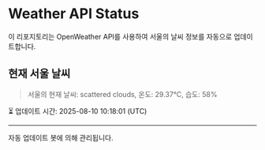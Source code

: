 
# Weather API Status

이 리포지토리는 OpenWeather API를 사용하여 서울의 날씨 정보를 자동으로 업데이트합니다.

## 현재 서울 날씨
> 서울의 현재 날씨: scattered clouds, 온도: 29.37°C, 습도: 58%

⏳ 업데이트 시간: 2025-08-10 10:18:01 (UTC)

---
자동 업데이트 봇에 의해 관리됩니다.
